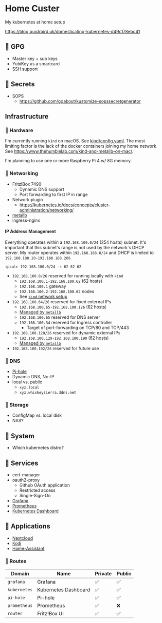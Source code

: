 # Home Custer
My kubernetes at home setup

https://blog.quickbird.uk/domesticating-kubernetes-d49c178ebc41

## 🚧 GPG

- Master key + sub keys
- YubiKey as a smartcard
- SSH support

## 🚧 Secrets

- SOPS
    - https://github.com/goabout/kustomize-sopssecretgenerator

## Infrastructure

### 🚧 Hardware

I'm currently running `kind` on macOS.
See [kind/config.yaml](kind/config.yaml).
The most limiting factor is the lack of the docker containers joining my home network.
See https://www.thehumblelab.com/kind-and-metallb-on-mac/.

I'm planning to use one or more Raspberry Pi 4 w/ 8G memory.

### 🚧 Networking

- Fritz!Box 7490
    - Dynamic DNS support
    - Port forwarding to first IP in range
- Network plugin
    - https://kubernetes.io/docs/concepts/cluster-administration/networking/
- [metallb](https://metallb.universe.tf/)
- ingress-nginx

#### IP Address Management

Everything operates within a `192.168.100.0/24` (254 hosts) subnet.
It's important that this subnet's range is not used by the network's DHCP server.
My router operates within `192.168.188.0/24` and DHCP is limited to `192.168.188.20-192.168.188.200`.

```shell
ipcalc 192.168.100.0/24 -s 62 62 62
```

- `192.168.100.0/26` reserved for running locally with `kind`
    - `192.168.100.1-192.168.100.62` (62 hosts)
    - `192.168.100.1` gateway
    - `192.168.100.2-192.168.100.62` nodes
    - See [`kind` network setup](bin/start)
- `192.168.100.64/26` reserved for fixed external IPs
    - `192.168.100.65-192.168.100.126` (62 hosts)
    - [Managed by `metallb`](metallb/metallb-config.yaml)
    - `192.168.100.65` reserved for DNS server
    - `192.168.100.34` reserved for Ingress controller
        - Target of port-forwarding on TCP/80 and TCP/443
- `192.168.100.128/26` reserved for dynamic external IPs
    - `192.168.100.129-192.168.100.190` (62 hosts)
    - [Managed by `metallb`](metallb/metallb-config.yaml)    
- `192.168.100.192/26` reserved for future use

### 🚧 DNS

- [Pi-hole](https://pi-hole.net/)
- Dynamic DNS, No-IP
- local vs. public
    - `xyz.local`
    - `xyz.whiskeysierra.ddns.net`
    
### 🚧 Storage

- ConfigMap vs. local disk
- NAS?

## 🚧 System

- Which kubernetes distro?

## 🚧 Services

- cert-manager
- oauth2-proxy
    - Github OAuth application
    - Restricted access
    - Single-Sign-On
- [Grafana](https://grafana.com/)
- [Prometheus](https://prometheus.io/)
- [Kubernetes Dashboard](https://kubernetes.io/docs/tasks/access-application-cluster/web-ui-dashboard/)
  
## 🚧 Applications

- [Nextcloud](https://nextcloud.com/)
- [Kodi](https://kodi.tv/)
- [Home-Assistant](https://www.home-assistant.io/)

### 🚧 Routes

| Domain       | Name                 | Private | Public |
|--------------|----------------------|---------|--------|
| `grafana`    | Grafana              | ✅       | ✅      |
| `kubernetes` | Kubernetes Dashboard | ✅       | ✅      |
| `pi-hole`    | Pi-hole              | ✅       | ✅      |
| `prometheus` | Prometheus           | ✅       | ❌      |
| `router`     | Fritz!Box UI         | ✅       | ✅      |